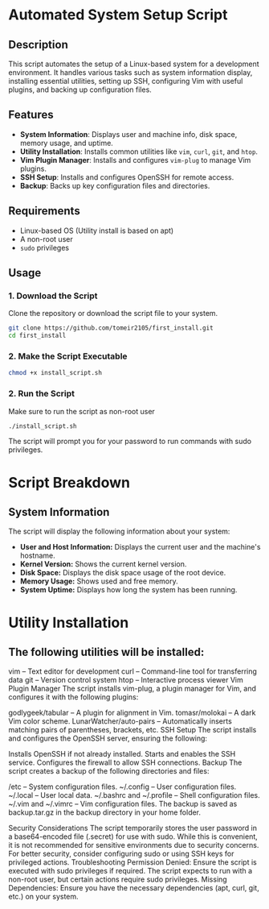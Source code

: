 # Automated System Setup Script

## Description
This script automates the setup of a Linux-based system for a development environment. It handles various tasks such as system information display, installing essential utilities, setting up SSH, configuring Vim with useful plugins, and backing up configuration files.

## Features
- **System Information**: Displays user and machine info, disk space, memory usage, and uptime.
- **Utility Installation**: Installs common utilities like `vim`, `curl`, `git`, and `htop`.
- **Vim Plugin Manager**: Installs and configures `vim-plug` to manage Vim plugins.
- **SSH Setup**: Installs and configures OpenSSH for remote access.
- **Backup**: Backs up key configuration files and directories.

## Requirements
- Linux-based OS (Utility install is based on apt)
- A non-root user
- `sudo` privileges

## Usage

### **1. Download the Script**
Clone the repository or download the script file to your system.
```bash
git clone https://github.com/tomeir2105/first_install.git
cd first_install
```
### **2. Make the Script Executable**
```bash
chmod +x install_script.sh
``` 
### **2. Run the Script**
Make sure to run the script as non-root user
```bash
./install_script.sh
```
The script will prompt you for your password to run commands with sudo privileges.
# Script Breakdown
## System Information
The script will display the following information about your system:
- **User and Host Information:** Displays the current user and the machine's hostname.
- **Kernel Version:** Shows the current kernel version.
- **Disk Space:** Displays the disk space usage of the root device.
- **Memory Usage:** Shows used and free memory.
- **System Uptime:** Displays how long the system has been running.

# Utility Installation

## The following utilities will be installed:

vim – Text editor for development
curl – Command-line tool for transferring data
git – Version control system
htop – Interactive process viewer
Vim Plugin Manager
The script installs vim-plug, a plugin manager for Vim, and configures it with the following plugins:

godlygeek/tabular – A plugin for alignment in Vim.
tomasr/molokai – A dark Vim color scheme.
LunarWatcher/auto-pairs – Automatically inserts matching pairs of parentheses, brackets, etc.
SSH Setup
The script installs and configures the OpenSSH server, ensuring the following:

Installs OpenSSH if not already installed.
Starts and enables the SSH service.
Configures the firewall to allow SSH connections.
Backup
The script creates a backup of the following directories and files:

/etc – System configuration files.
~/.config – User configuration files.
~/.local – User local data.
~/.bashrc and ~/.profile – Shell configuration files.
~/.vim and ~/.vimrc – Vim configuration files.
The backup is saved as backup.tar.gz in the backup directory in your home folder.

Security Considerations
The script temporarily stores the user password in a base64-encoded file (.secret) for use with sudo. While this is convenient, it is not recommended for sensitive environments due to security concerns. For better security, consider configuring sudo or using SSH keys for privileged actions.
Troubleshooting
Permission Denied: Ensure the script is executed with sudo privileges if required. The script expects to run with a non-root user, but certain actions require sudo privileges.
Missing Dependencies: Ensure you have the necessary dependencies (apt, curl, git, etc.) on your system.



